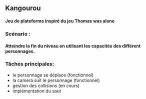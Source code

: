 ## Kangourou
#### Jeu de plateforme inspiré du jeu Thomas was alone

### Scénario : 
#### Atteindre la fin du niveau en utilisant les capacités des différent personnages.
  
### Tâches principales: 
- le personnage se déplace (fonctionnel)
- la camera suit le personnage (fonctionnel)
- gestion des collisions (en cours)
- implémentation du saut 
